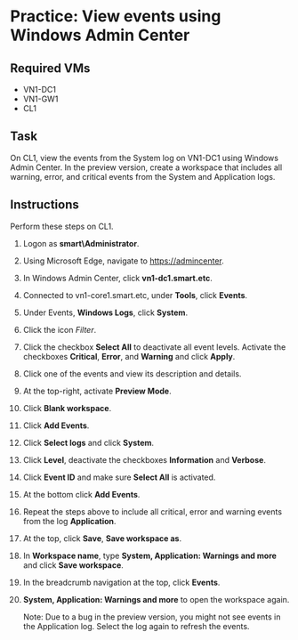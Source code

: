 # Practice: View events using Windows Admin Center

## Required VMs

* VN1-DC1
* VN1-GW1
* CL1

## Task

On CL1, view the events from the System log on VN1-DC1 using Windows Admin Center. In the preview version, create a workspace that includes all warning, error, and critical events from the System and Application logs.

## Instructions

Perform these steps on CL1.

1. Logon as **smart\Administrator**.
1. Using Microsoft Edge, navigate to <https://admincenter>.
1. In Windows Admin Center, click **vn1-dc1.smart.etc**.
1. Connected to vn1-core1.smart.etc, under **Tools**, click **Events**.
1. Under Events, **Windows Logs**, click **System**.
1. Click the icon *Filter*.
1. Click the checkbox **Select All** to deactivate all event levels. Activate the checkboxes **Critical**, **Error**, and **Warning** and click **Apply**.
1. Click one of the events and view its description and details.
1. At the top-right, activate **Preview Mode**.
1. Click **Blank workspace**.
1. Click **Add Events**.
1. Click **Select logs** and click **System**.
1. Click **Level**, deactivate the checkboxes **Information** and **Verbose**.
1. Click **Event ID** and make sure **Select All** is activated.
1. At the bottom click **Add Events**.
1. Repeat the steps above to include all critical, error and warning events from the log **Application**.
1. At the top, click **Save**, **Save workspace as**.
1. In **Workspace name**, type **System, Application: Warnings and more** and click **Save workspace**.
1. In the breadcrumb navigation at the top, click **Events**.
1. **System, Application: Warnings and more** to open the  workspace again.

    Note: Due to a bug in the preview version, you might not see events in the Application log. Select the log again to refresh the events.
